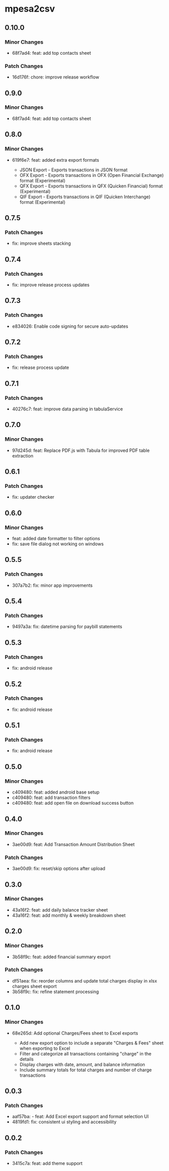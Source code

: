 # mpesa2csv

## 0.10.0

### Minor Changes

- 68f7ad4: feat: add top contacts sheet

### Patch Changes

- 16d176f: chore: improve release workflow

## 0.9.0

### Minor Changes

- 68f7ad4: feat: add top contacts sheet

## 0.8.0

### Minor Changes

- 619f6e7: feat: added extra export formats

  - JSON Export - Exports transactions in JSON format
  - OFX Export - Exports transactions in OFX (Open Financial Exchange) format (Experimental)
  - QFX Export - Exports transactions in QFX (Quicken Financial) format (Experimental)
  - QIF Export - Exports transactions in QIF (Quicken Interchange) format (Experimental)

## 0.7.5

### Patch Changes

- fix: improve sheets stacking

## 0.7.4

### Patch Changes

- fix: improve release process updates

## 0.7.3

### Patch Changes

- e834026: Enable code signing for secure auto-updates

## 0.7.2

### Patch Changes

- fix: release process update

## 0.7.1

### Patch Changes

- 40276c7: feat: improve data parsing in tabulaService

## 0.7.0

### Minor Changes

- 97d245d: feat: Replace PDF.js with Tabula for improved PDF table extraction

## 0.6.1

### Patch Changes

- fix: updater checker

## 0.6.0

### Minor Changes

- feat: added date formatter to filter options
- fix: save file dialog not working on windows

## 0.5.5

### Patch Changes

- 307a7b2: fix: minor app improvements

## 0.5.4

### Patch Changes

- 9497a3a: fix: datetime parsing for paybill statements

## 0.5.3

### Patch Changes

- fix: android release

## 0.5.2

### Patch Changes

- fix: android release

## 0.5.1

### Patch Changes

- fix: android release

## 0.5.0

### Minor Changes

- c409480: feat: added android base setup
- c409480: feat: add transaction filters
- c409480: feat: add open file on download success button

## 0.4.0

### Minor Changes

- 3ae00d9: feat: Add Transaction Amount Distribution Sheet

### Patch Changes

- 3ae00d9: fix: reset/skip options after upload

## 0.3.0

### Minor Changes

- 43a16f2: feat: add daily balance tracker sheet
- 43a16f2: feat: add monthly & weekly breakdown sheet

## 0.2.0

### Minor Changes

- 3b58f9c: feat: added financial summary export

### Patch Changes

- df51aea: fix: reorder columns and update total charges display in xlsx charges sheet export
- 3b58f9c: fix: refine statement processing

## 0.1.0

### Minor Changes

- 68e265d: Add optional Charges/Fees sheet to Excel exports

  - Add new export option to include a separate "Charges & Fees" sheet when exporting to Excel
  - Filter and categorize all transactions containing "charge" in the details
  - Display charges with date, amount, and balance information
  - Include summary totals for total charges and number of charge transactions

## 0.0.3

### Patch Changes

- aaf57ba: - feat: Add Excel export support and format selection UI
- 4819fd1: fix: consistent ui styling and accessibility

## 0.0.2

### Patch Changes

- 3415c7a: feat: add theme support
